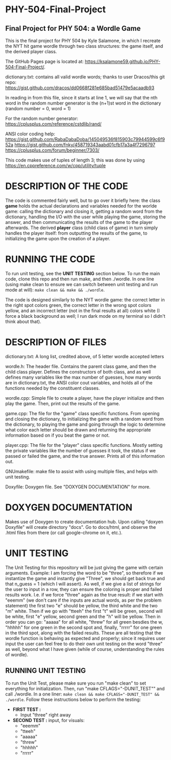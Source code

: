 # PHY-504-Final-Project
## Final Project for PHY 504: a Wordle Game

This is the final project for PHY 504 by Kyle Salamone, in which I recreate the NYT hit game wordle through two class structures: the game itself, and the derived player class.

The GitHub Pages page is located at: https://ksalamone59.github.io/PHY-504-Final-Project/. 

dictionary.txt: contains all valid wordle words; thanks to user Dracos/this git repo: https://gist.github.com/dracos/dd0668f281e685bad51479e5acaadb93 

In reading in from this file, since it starts at line 1, we will say that the nth word in the random number generator is the (n+1)st word in the dictionary (random number = 0, word = 1)

For the random number generator: https://cplusplus.com/reference/cstdlib/rand/

ANSI color coding help: https://gist.github.com/RabaDabaDoba/145049536f815903c79944599c6f952a https://gist.github.com/fnky/458719343aabd01cfb17a3a4f7296797 https://cplusplus.com/forum/beginner/7303/

This code makes use of tuples of length 3; this was done by using https://en.cppreference.com/w/cpp/utility/tuple

# DESCRIPTION OF THE CODE

The code is commented fairly well, but to go over it briefly here: the class __game__ holds the actual declarations and variables needed for the worlde game: calling the dictionary and closing it, getting a random word from the dictionary, handling the I/O with the user while playing the game, storing the answer, and then communicating the results of the game to the player afterwards. The derived __player__ class (child class of game) in turn simply handles the player itself: from outputting the results of the game, to initializing the game upon the creation of a player. 

# RUNNING THE CODE

To run unit testing, see the **UNIT TESTING** section below. To run the main code, clone this repo and then run make, and then ./wordle. In one line (using make clean to ensure we can switch between unit testing and run mode at will): ````make clean && make && ./wordle````.

The code is designed similarly to the NYT wordle game: the correct letter in the right spot colors green, the correct letter in the wrong spot colors yellow, and an incorrect letter (not in the final results at all) colors white (I force a black background as well; I run dark mode on my terminal so I didn't think about that). 

# DESCRIPTION OF FILES

dictionary.txt: A long list, credited above, of 5 letter wordle accepted letters 

wordle.h: The header file. Contains the parent class game, and then the child class player. Defines the constructors of both class, and as well defines many variables like the max number of guesses, how many words are in dictionary.txt, the ANSI color cout variables, and holds all of the functions needed by the constituent classes. 

wordle.cpp: Simple file to create a player, have the player initialize and then play the game. Then, print out the results of the game. 

game.cpp: The file for the "game" class specific functions. From opening and closing the dictionary, to initializing the game with a random word from the dictionary, to playing the game and going through the logic to determine what color each letter should be drawn and returning the appropriate information based on if you beat the game or not. 

player.cpp: The file for the "player" class specific functions. Mostly setting the private variables like the number of guesses it took, the status if we passed or failed the game, and the true answer. Prints all of this information out. 

GNUmakefile: make file to assist with using multiple files, and helps with unit testing. 

Doxyfile: Doxygen file. See "DOXYGEN DOCUMENTATION" for more. 

# DOXYGEN DOCUMENTATION

Makes use of Doxygen to create documentation hub. Upon calling "doxyen Doxyfile" will create directory "docs". Go to docs/html, and observe the .html files from there (or call google-chrome on it, etc.).

# UNIT TESTING

The Unit Testing for this repository will be just giving the game with certain arguments. Example: I am forcing the word to be "three", so therefore if we instantize the game and instantly give "Three", we should get back true and that n_guess = 1 (which I will assert). As well, if we give a list of strings for the user to input in a row, they can ensure the coloring is proper and failed results work. I.e. if we force "three" again as the true result: if we start with "eeemm" (we don't care if the inputs are actual words, as per the problem statement) the first two "e" should be yellow, the third white and the two "m" white. Then if we go with "tteeh" the first "t" will be green, second will be white, first "e" yellow, second green and the "h" will be yellow. Then in order you can go: "aaaaa" for all white, "threw" for all green besdies the w, "hhhhh" for one green in the second spot and, finally, "rrrrr" for one green in the third spot, along with the failed results. These are all testing that the wordle function is behaving as expected and properly; since it requires user input the user can feel free to do their own unit testing on the word "three" as well, beyond what I have given (while of course, understanding the rules of wordle). 

## RUNNING UNIT TESTING 

To run the Unit Test, please make sure you run "make clean" to set everything for initialization. Then, run "make CFLAGS="-DUNIT_TEST"" and call ./wordle. In a one liner: ````make clean && make CFLAGS="-DUNIT_TEST" && ./wordle````. Follow these instructions below to perform the testing:

- **FIRST TEST :**
  - Input "three" right away
- **SECOND TEST :** input, for visuals:
  - "eeemm"
  - "tteeh"
  - "aaaaa"
  - "threw"
  - "hhhhh"
  - "rrrrr"
